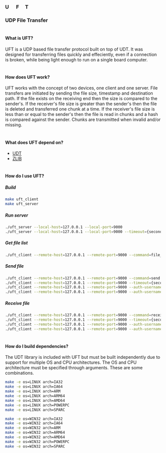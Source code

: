 ### U&nbsp;&nbsp;&nbsp;&nbsp;&nbsp;&nbsp;F&nbsp;&nbsp;&nbsp;&nbsp;&nbsp;T
### UDP File Transfer

#
#### What is UFT?
UFT is a UDP based file transfer protocol built on top of UDT.
It was designed for transferring files quickly and effeciently, even if a connection is broken, while being light enough to run on a single board computer.

#
#### How does UFT work?
UFT works with the concept of two devices, one client and one server.
File transfers are initiated by sending the file size, timestamp and destination path.
If the file exists on the receiving end then the size is compared to the sender's.
If the receiver's file size is greater than the sender's then the file is deleted and transferred one chunk at a time.
If the receiver's file size is less than or equal to the sender's then the file is read in chunks and a hash is compared against the sender. Chunks are transmitted when invalid and/or missing.

#
#### What does UFT depend on?
* [UDT](https://udt.sourceforge.io/)
* [ZLIB](https://zlib.net/)

#
#### How do I use UFT?
##### Build
```bash
make uft_client
make uft_server
```
##### Run server
```bash
./uft_server --local-host=127.0.0.1 --local-port=9000
./uft_server --local-host=127.0.0.1 --local-port=9000 --timeout={seconds}
```
##### Get file list
```bash
./uft_client --remote-host=127.0.0.1 --remote-port=9000 --command=file_list --path={path}
```
##### Send file
```bash
./uft_client --remote-host=127.0.0.1 --remote-port=9000 --command=send --source={source} --destination={destination}
./uft_client --remote-host=127.0.0.1 --remote-port=9000 --timeout={seconds} --command=send --source={source} --destination={destination}
./uft_client --remote-host=127.0.0.1 --remote-port=9000 --auth-username={username} --auth-password={password} --command=send --source={source} --destination={destination}
./uft_client --remote-host=127.0.0.1 --remote-port=9000 --auth-username={username} --auth-password={password} --timeout={seconds} --command=send --source={source} --destination={destination}
```
##### Receive file
```bash
./uft_client --remote-host=127.0.0.1 --remote-port=9000 --command=receive --source={source} --destination={destination}
./uft_client --remote-host=127.0.0.1 --remote-port=9000 --timeout={seconds} --command=receive --source={source} --destination={destination}
./uft_client --remote-host=127.0.0.1 --remote-port=9000 --auth-username={username} --auth-password={password} --command=receive --source={source} --destination={destination}
./uft_client --remote-host=127.0.0.1 --remote-port=9000 --auth-username={username} --auth-password={password} --timeout={seconds} --command=receive --source={source} --destination={destination}
```

#
#### How do I build dependencies?
The UDT library is included with UFT but must be built independently due to support for multiple OS and CPU architectures.
The OS and CPU architecture must be specified through arguments. These are some combinations.

```bash
make -e os=LINUX arch=IA32
make -e os=LINUX arch=IA64
make -e os=LINUX arch=ARM
make -e os=LINUX arch=ARM64
make -e os=LINUX arch=AMD64
make -e os=LINUX arch=POWERPC
make -e os=LINUX arch=SPARC

make -e os=WIN32 arch=IA32
make -e os=WIN32 arch=IA64
make -e os=WIN32 arch=ARM
make -e os=WIN32 arch=ARM64
make -e os=WIN32 arch=AMD64
make -e os=WIN32 arch=POWERPC
make -e os=WIN32 arch=SPARC
```
